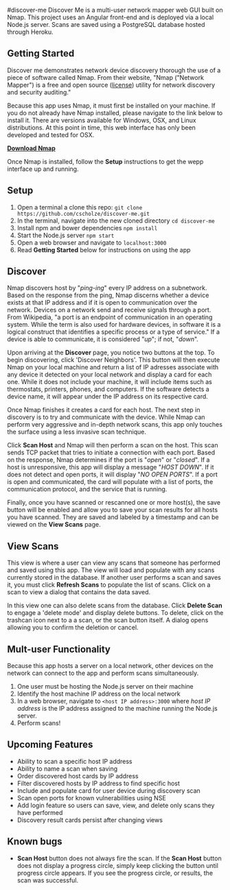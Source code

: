 #discover-me 
Discover Me is a multi-user network mapper web GUI built on Nmap. This project uses
an Angular front-end and is deployed via a local Node.js server.  Scans
are saved using a PostgreSQL database hosted through Heroku.

## Getting Started
Discover me demonstrates network device discovery thorough
the use of a piece of software called Nmap. From their website, "Nmap ("Network
Mapper") is a free and open source ([license](https://nmap.org/data/COPYING))
utility for network discovery and security auditing."

Because this app uses Nmap, it must first be installed on your machine.
If you do  not already have Nmap installed, please navigate to the link
below to install it. There are versions available for Windows, OSX, and
Linux distributions. At this point in time, this web interface has only been developed
and tested for OSX.

**[Download Nmap](https://nmap.org/download.html)**

Once Nmap is installed, follow the **Setup** instructions to get the
wepp interface up and running.

## Setup
1. Open a terminal a clone this repo: `git clone https://github.com/cscholze/discover-me.git`
2. In the terminal, navigate into the new cloned directory `cd discover-me`
3. Install npm and bower dependencies `npm install`
4. Start the Node.js server `npm start`
5. Open a web browser and navigate to `localhost:3000`
6. Read **Getting Started** below for instructions on using the app

## Discover
Nmap discovers host by "_ping-ing_" every IP address on a subnetwork. Based on the
response from the ping, Nmap discerns whether a device exists at that IP address
and if it is open to communication over the network. Devices on a network send and receive
signals through a port. From Wikipedia, "a port is an endpoint of communication
in an operating system. While the term is also used for hardware devices, in software
it is a logical construct that identifies a specific process or a type of service."
If a device is able to communicate, it is considered "_up_"; if not, "_down_".

Upon arriving at the **Discover** page, you notice two buttons at the top. To begin
discovering, click 'Discover Neighbors'.  This button will then execute Nmap on your
local machine and return a list of IP adresses associate with any device it detected
on your local network and display a card for each one.  While it does not include
your machine, it will include items such as thermostats, printers, phones, and
computers. If the software detects a device name, it will appear under the IP address
on its respective card.

Once Nmap finishes it creates a card for each host. The next step in discovery is to
try and communicate with the device. While Nmap can perform very aggressive and in-depth
network scans, this app only touches the surface using a less invasive scan technique.

Click **Scan Host** and Nmap will then perform a scan on the host. This scan sends TCP
packet that tries to initiate a connection with each port. Based on the response, Nmap
determines if the port is "_open_" or "_closed_". If a host is unresponsive, this app will
display a message "_HOST DOWN_". If it does not detect and open ports, it will display
"_NO OPEN PORTS_".  If a port is open and communicated, the card will populate with a list
of ports, the communication protocol, and the service that is running.

Finally, once you have scanned or rescanned one or more host(s), the save button will be
enabled and allow you to save your scan results for all hosts you have scanned. They are
saved and labeled by a timestamp and can be viewed on the **View Scans** page.


## View Scans</h2>
This view is where a user can view any scans that someone has performed and saved using
this app. The view will load and populate with any scans currently stored in the database.
If another user performs a scan and saves it, you must click **Refresh Scans** to populate
the list of scans. Click on a scan to view a dialog that contains the data saved.

In this view one can also delete scans from the database. Click **Delete Scan** to engage
a 'delete mode' and display delete buttons. To delete, click on the trashcan icon next to a
a scan, or the scan button itself. A dialog opens allowing you to confirm the deletion or
cancel.

## Mult-user Functionality
Because this app hosts a server on a local network, other devices on the
network can connect to the app and perform scans simultaneously.
1. One user must be hosting the Node.js server on their machine
2. Identify the host machine IP address on the local network
3. In a web browser, navigate to `<host IP address>:3000` where _host
   IP address_ is the IP address assigned to the machine running the
Node.js server.
4. Perform scans!

## Upcoming Features
- Ability to scan a specific host IP address
- Ability to name a scan when saving
- Order discovered host cards by IP address
- Filter discovered hosts by IP address to find specific host
- Include and populate card for user device during discovery scan
- Scan open ports for known vulnerabilities using NSE
- Add login feature so users can save, view, and delete only scans they have performed
- Discovery result cards persist after changing views


## Known bugs
- **Scan Host** button does not always fire the scan. If the **Scan
  Host** button does not display a progress circle, simply keep clicking
  the button until progress circle appears.  If you see the progress
  circle, or results, the scan was successful.
